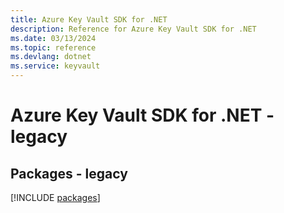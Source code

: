 ```yaml
---
title: Azure Key Vault SDK for .NET
description: Reference for Azure Key Vault SDK for .NET
ms.date: 03/13/2024
ms.topic: reference
ms.devlang: dotnet
ms.service: keyvault
---
```

# Azure Key Vault SDK for .NET - legacy
## Packages - legacy
[!INCLUDE [packages](key-vault-index.md)]